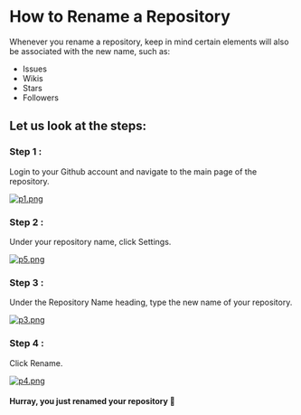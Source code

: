 # How to Rename a Repository

Whenever you rename a repository, keep in mind certain elements will also be associated with the new name, such as:
- Issues
- Wikis
- Stars 
- Followers


##  Let us look at the steps:


### Step 1 : 
Login to your Github account and navigate to the main page of the repository.

[![p1.png](https://i.postimg.cc/52WKXFD6/p1.png)](https://postimg.cc/vcXtjDYs)

### Step 2 :
Under your repository name, click  Settings.

[![p5.png](https://i.postimg.cc/sgb7tSfH/p5.png)](https://postimg.cc/gxqxhxZ3)

### Step 3 :
Under the Repository Name heading, type the new name of your repository.

[![p3.png](https://i.postimg.cc/R0Q4qHdR/p3.png)](https://postimg.cc/qtR95g9h)

### Step 4 :
Click Rename. 

[![p4.png](https://i.postimg.cc/q7CXRwZd/p4.png)](https://postimg.cc/5HbFKBVP)

#### Hurray, you just renamed your repository 🎉  
